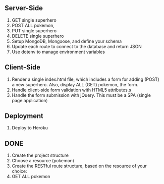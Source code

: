 ## Server-Side

1. GET single superhero
1. POST ALL pokemon,
1. PUT single superhero
1. DELETE single superhero
1. Setup MongoDB, Mongoose, and define your schema
1. Update each route to connect to the database and return JSON
1. Use dotenv to manage environment variables

## Client-Side

1. Render a single index.html file, which includes a form for adding (POST) a new superhero. Also, display ALL (GET)  pokemon, the form.
1. Handle client-side form validation with HTML5 attributes.s
1. Handle the form submission with jQuery. This must be a SPA (single page application)

## Deployment

1. Deploy to Heroku

## DONE

1. Create the project structure
1. Choose a resource (pokemon)
1. Create the RESTful route structure, based on the resource of your choice:
1. GET ALL pokemon
